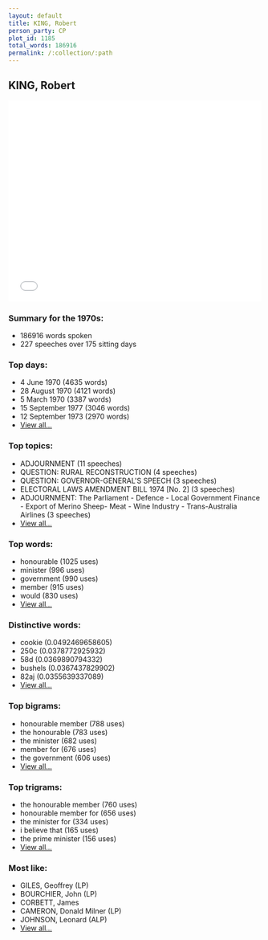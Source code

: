 ```yaml
---
layout: default
title: KING, Robert
person_party: CP
plot_id: 1185
total_words: 186916
permalink: /:collection/:path
---
```


## KING, Robert

<iframe width="100%" height="400" frameborder="0" scrolling="no" src="//plot.ly/~wragge/1185.embed"></iframe>


### Summary for the 1970s:

* 186916 words spoken
* 227 speeches over 175 sitting days


### Top days:

* 4 June 1970 (4635 words)
* 28 August 1970 (4121 words)
* 5 March 1970 (3387 words)
* 15 September 1977 (3046 words)
* 12 September 1973 (2970 words)
* [View all...](days/)


### Top topics:

* ADJOURNMENT (11 speeches)
* QUESTION: RURAL RECONSTRUCTION (4 speeches)
* QUESTION: GOVERNOR-GENERAL'S SPEECH (3 speeches)
* ELECTORAL LAWS AMENDMENT BILL 1974 [No. 2] (3 speeches)
* ADJOURNMENT: The Parliament - Defence - Local Government Finance - Export of Merino Sheep- Meat - Wine Industry - Trans-Australia Airlines (3 speeches)
* [View all...](topics/)


### Top words:

* honourable (1025 uses)
* minister (996 uses)
* government (990 uses)
* member (915 uses)
* would (830 uses)
* [View all...](words/)


### Distinctive words:

* cookie (0.0492469658605)
* 250c (0.0378772925932)
* 58d (0.0369890794332)
* bushels (0.0367437829902)
* 82aj (0.0355639337089)
* [View all...](sig_words/)


### Top bigrams:

* honourable member (788 uses)
* the honourable (783 uses)
* the minister (682 uses)
* member for (676 uses)
* the government (606 uses)
* [View all...](bigrams/)


### Top trigrams:

* the honourable member (760 uses)
* honourable member for (656 uses)
* the minister for (334 uses)
* i believe that (165 uses)
* the prime minister (156 uses)
* [View all...](trigrams/)


### Most like:

* GILES, Geoffrey (LP)
* BOURCHIER, John (LP)
* CORBETT, James 
* CAMERON, Donald Milner (LP)
* JOHNSON, Leonard (ALP)
* [View all...](similarities/)
